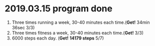 # 2019.03.15 program done


 
1. Three times running a week, 30-40 minutes each time.(**Get!** 34min 36sec 3/3)
2. Three times fitness a week, 30-40 minutes each time.(**Get!** 3/3)
3. 6000 steps each day. (**Get!** **14179 steps** 5/7)
